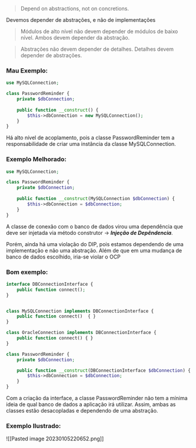 > Depend on abstractions, not on concretions.

Devemos depender de abstrações, e não de implementações

> Módulos de alto nível não devem depender de módulos de baixo nível. Ambos devem depender da abstração.

> Abstrações não devem depender de detalhes. Detalhes devem depender de abstrações.

### Mau Exemplo:
```php
use MySQLConnection;

class PasswordReminder {
    private $dbConnection;
    
    public function __construct() {       
        $this->dbConnection = new MySQLConnection();           
    }
}
```
Há alto nível de acoplamento, pois a classe PasswordReminder tem a responsabilidade de criar uma instância da classe MySQLConnection.
### Exemplo Melhorado:
```php
use MySQLConnection;

class PasswordReminder {
    private $dbConnection;
    
    public function __construct(MySQLConnection $dbConnection) {       
        $this->dbConnection = $dbConnection;           
    }
}
```
A classe de conexão com o banco de dados virou uma dependência que deve ser injetada via método construtor → _**Injeção de Depêndencia**_.

Porém, ainda há uma violação do DIP, pois estamos dependendo de uma implementação e não uma abstração. Além de que em uma mudança de banco de dados escolhido, iria-se violar o OCP
### Bom exemplo:
```php
interface DBConnectionInterface {
    public function connect();
}


class MySQLConnection implements DBConnectionInterface {
    public function connect()  { }
}

class OracleConnection implements DBConnectionInterface {
    public function connect() { }
}

class PasswordReminder {
    private $dbConnection;

    public function __construct(DBConnectionInterface $dbConnection) {
        $this->dbConnection = $dbConnection;
    }
}
```
Com a criação da interface, a classe PasswordReminder não tem a mínima ideia de qual banco de dados a aplicação irá utilizar. Assim, ambas as classes estão desacopladas e dependendo de uma abstração.

### Exemplo Ilustrado:
![[Pasted image 20230105220652.png]]